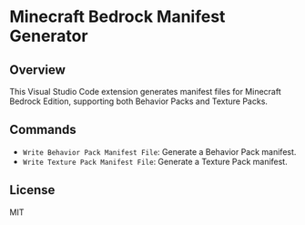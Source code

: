 # Minecraft Bedrock Manifest Generator

## Overview

This Visual Studio Code extension generates manifest files for Minecraft Bedrock Edition, supporting both Behavior Packs and Texture Packs.

## Commands

- `Write Behavior Pack Manifest File`: Generate a Behavior Pack manifest.
- `Write Texture Pack Manifest File`: Generate a Texture Pack manifest.

## License

MIT
